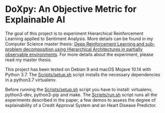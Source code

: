 DoXpy: An Objective Metric for Explainable AI
==========

The goal of this project is to experiment Hierarchical Reinforcement Learning applied to Sentiment Analysis. More details can be found in my Computer Science master thesis: [Deep Reinforcement Learning and sub-problem decomposition using Hierarchical Architectures in partially observable environments](https://amslaurea.unibo.it/16718/). 
For more details about the experiment, please read my master thesis.
  
This project has been tested on Debian 9 and macOS Mojave 10.14 with Python 3.7. The [Scripts/setup.sh](Scripts/setup.sh) script installs the necessary dependencies in a python3.7 virtualenv.

Before running the [Scripts/setup.sh](Scripts/setup.sh) script you have to install: virtualenv, python3-dev, python3-pip and make. 
The [Scripts/run.sh](Scripts/run.sh) script runs all the experiments described in the paper, a few demos to assess the degree of explainability of a Credit Approval System and an Heart Disease Predictor.
